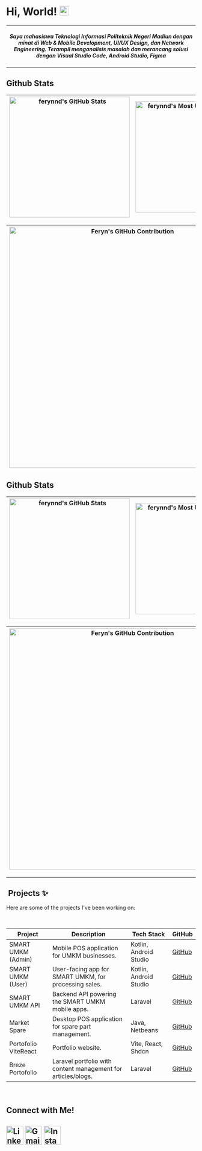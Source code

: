 # Hi, World! [<img src="https://media.giphy.com/media/hvRJCLFzcasrR4ia7z/giphy.gif" width="25px" height="25px">](https://github.com/ferynnd)

---

<h5 align="center">Saya mahasiswa Teknologi Informasi Politeknik Negeri Madiun dengan minat di Web & Mobile Development, UI/UX Design, dan Network Engineering. Terampil menganalisis masalah dan merancang solusi dengan Visual Studio Code, Android Studio, Figma </h5>

---

##  Github Stats

| <img align="center" width="320px" src="https://github-readme-stats-eight-theta.vercel.app/api?username=ferynnd&show_icons=true&hide_border=true&theme=algolia&include_all_commits=true&count_private=true" alt="ferynnd's GitHub Stats"> | <img align="center" width="295px" src="https://github-readme-stats-eight-theta.vercel.app/api/top-langs/?username=ferynnd&langs_count=8&layout=compact&hide_border=true&theme=algolia" alt="ferynnd's Most Used Language">
| ------------- | ------------- |

| <img align="center" width="640px" src="https://github-profile-summary-cards.vercel.app/api/cards/profile-details?username=ferynnd&theme=algolia" alt="Feryn's GitHub Contribution">
| ------------- |

## Github Stats

| <img align="center" width="320px" src="https://github-readme-stats-eight-theta.vercel.app/api?username=ferynnd&show_icons=true&hide_border=true&theme=dark&include_all_commits=true&count_private=true" alt="ferynnd's GitHub Stats"> | <img align="center" width="295px" src="https://github-readme-stats-eight-theta.vercel.app/api/top-langs/?username=ferynnd&langs_count=8&layout=compact&hide_border=true&theme=dracula" alt="ferynnd's Most Used Language">
| ------------- | ------------- |

| <img align="center" width="640px" src="https://github-profile-summary-cards.vercel.app/api/cards/profile-details?username=ferynnd&theme=ayu-mirage" alt="Feryn's GitHub Contribution">
| ------------- |

---

## ️ Projects ✨

Here are some of the projects I've been working on:

<br>

<div align="center">

| Project | Description | Tech Stack | GitHub |
|---|---|---|---|
| SMART UMKM (Admin) | Mobile POS application for UMKM businesses. | Kotlin, Android Studio | [GitHub](https://github.com/ferynnd/SMART_UMKM) |
| SMART UMKM (User) | User-facing app for SMART UMKM, for processing sales. | Kotlin, Android Studio | [GitHub](https://github.com/ferynnd/SMART_UMKM_USER) |
| SMART UMKM API | Backend API powering the SMART UMKM mobile apps. | Laravel | [GitHub](https://github.com/ferynnd/SMART_UMKM_API) |
| Market Spare | Desktop POS application for spare part management. | Java, Netbeans | [GitHub](https://github.com/ferynnd/MarketSpare) |
| Portofolio ViteReact | Portfolio website. | Vite, React, Shdcn | [GitHub](https://github.com/ferynnd/portofolio-vite) |
| Breze Portofolio | Laravel portfolio with content management for articles/blogs. | Laravel | [GitHub](https://github.com/ferynnd/brezePortofolio) |

</div>

<br>

## Connect with Me!

<a href="https://www.linkedin.com/in/ferryfernandoo" target="blank"><img align="center" src="https://cdn1.iconfinder.com/data/icons/logotypes/32/square-linkedin-512.png" alt="LinkedIn" height="50" width="45" /></a>
<a href="mailto:ferynndaru@gmail.com" target="blank"><img align="center" src="https://cdn1.iconfinder.com/data/icons/google-new-logos-1/32/gmail_new_logo-512.png" alt="Gmail" height="50" width="45" /></a> <a href="https://www.instagram.com/ferynnd" target="_blank"><img align="center" src="https://cdn4.iconfinder.com/data/icons/logos-brands-7/512/instagram_icon-instagram_buttoninstegram-512.png" alt="Instagram" height="50" width="45" /></a>
---

